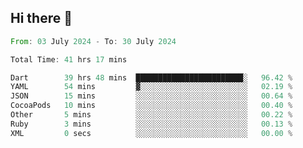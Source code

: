 ## Hi there 👋

<!--START_SECTION:waka-->

```rust
From: 03 July 2024 - To: 30 July 2024

Total Time: 41 hrs 17 mins

Dart        39 hrs 48 mins  ████████████████████████░   96.42 %
YAML        54 mins         ▓░░░░░░░░░░░░░░░░░░░░░░░░   02.19 %
JSON        15 mins         ░░░░░░░░░░░░░░░░░░░░░░░░░   00.64 %
CocoaPods   10 mins         ░░░░░░░░░░░░░░░░░░░░░░░░░   00.40 %
Other       5 mins          ░░░░░░░░░░░░░░░░░░░░░░░░░   00.22 %
Ruby        3 mins          ░░░░░░░░░░░░░░░░░░░░░░░░░   00.13 %
XML         0 secs          ░░░░░░░░░░░░░░░░░░░░░░░░░   00.00 %
```

<!--END_SECTION:waka-->

<!--
**mathiskakal/mathiskakal** is a ✨ _special_ ✨ repository because its `README.md` (this file) appears on your GitHub profile.

Here are some ideas to get you started:

- 🔭 I’m currently working on ...
- 🌱 I’m currently learning ...
- 👯 I’m looking to collaborate on ...
- 🤔 I’m looking for help with ...
- 💬 Ask me about ...
- 📫 How to reach me: ...
- 😄 Pronouns: ...
- ⚡ Fun fact: ...
-->
